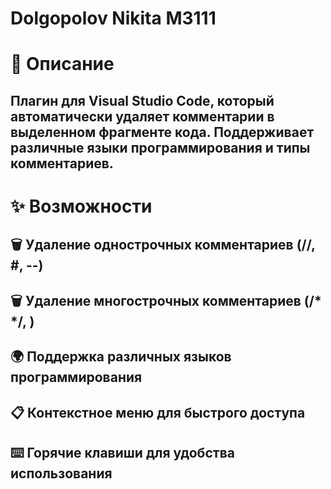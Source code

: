 # Dolgopolov Nikita M3111

# 📖 Описание

## Плагин для Visual Studio Code, который автоматически удаляет комментарии в выделенном фрагменте кода. Поддерживает различные языки программирования и типы комментариев.

# ✨ Возможности

## 🗑️ Удаление однострочных комментариев (//, #, --)

## 🗑️ Удаление многострочных комментариев (/* */, <!-- -->)

## 🌍 Поддержка различных языков программирования

## 📋 Контекстное меню для быстрого доступа

## ⌨️ Горячие клавиши для удобства использования